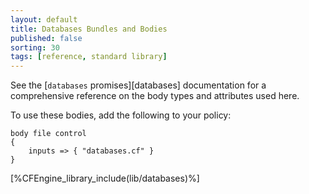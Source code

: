 ```yaml
---
layout: default
title: Databases Bundles and Bodies
published: false
sorting: 30
tags: [reference, standard library]
---
```


See the [`databases` promises][databases] documentation for a
comprehensive reference on the body types and attributes used here.

To use these bodies, add the following to your policy:

```cf3
body file control
{
	inputs => { "databases.cf" }
}
```



[%CFEngine_library_include(lib/databases)%]
